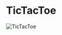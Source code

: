 # TicTacToe
![TicTacToe](https://github.com/user-attachments/assets/a3ec9110-58f9-428d-ae6f-c9c223439980)
